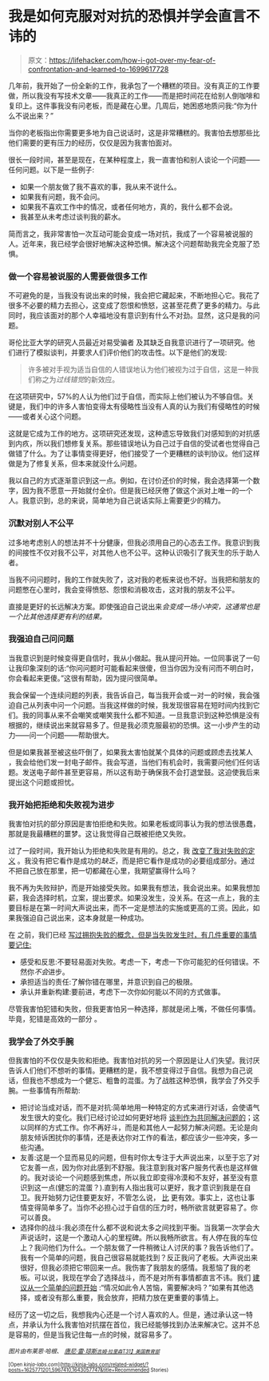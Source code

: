 # 我是如何克服对对抗的恐惧并学会直言不讳的

> 原文：<https://lifehacker.com/how-i-got-over-my-fear-of-confrontation-and-learned-to-1699617728>

几年前，我开始了一份全新的工作，我承包了一个糟糕的项目。没有真正的工作要做，所以我没有写技术文章——我真正的工作——而是把时间花在给别人倒咖啡和复印上。这件事我没有问老板，而是藏在心里。几周后，她困惑地质问我:“你为什么不说出来？”



当你的老板指出你需要更多地为自己说话时，这是非常糟糕的。我害怕去想那些比他们需要的更有压力的经历，仅仅是因为我害怕面对。

很长一段时间，甚至是现在，在某种程度上，我一直害怕和别人谈论一个问题——任何问题。以下是一些例子:

*   如果一个朋友做了我不喜欢的事，我从来不说什么。
*   如果我有问题，我不会问。
*   如果我不喜欢工作中的情况，或者任何地方，真的，我什么都不会说。
*   我甚至从未考虑过谈判我的薪水。

简而言之，我非常害怕一次互动可能会变成一场对抗，我成了一个容易被说服的人。近年来，我已经学会很好地解决这种恐惧。解决这个问题帮助我完全克服了恐惧。

### 做一个容易被说服的人需要做很多工作

不可避免的是，当我没有说出来的时候，我会把它藏起来，不断地担心它。我花了很多不必要的精力去担心，这变成了怨恨和愤怒，这甚至花费了更多的精力。与此同时，我应该面对的那个人幸福地没有意识到有什么不对劲。显然，这只是我的问题。

哥伦比亚大学的研究人员最近对易受骗者 及其缺乏自我意识进行了一项研究。他们进行了模拟谈判，并要求人们评价他们的攻击性。以下是他们的发现:

> 许多被对手视为适当自信的人错误地认为他们被视为过于自信，这是一种我们称之为*过线错觉*的新效应。

在这项研究中，57%的人认为他们过于自信，而实际上他们被认为不够自信。关键是，我们中的许多人害怕变得太有侵略性当没有人真的认为我们有侵略性的时候——或者关心这个问题。

这就是它成为工作的地方。这项研究还发现，这种遗忘导致我们对感知到的对抗感到内疚，所以我们想修复关系。那些错误地认为自己过于自信的受试者也觉得自己做错了什么。为了让事情变得更好，他们接受了一个更糟糕的谈判协议。他们这样做是为了修复关系，但本来就没什么问题。

我以自己的方式逐渐意识到这一点。例如，在讨价还价的时候，我会选择第一个数字，因为我不愿意一开始就付全价。但是我已经厌倦了做这个派对上唯一的一个人。我意识到，总的来说，简单地为自己说话实际上需要更少的精力。

### 沉默对别人不公平

过多地考虑别人的想法并不十分健康，但我必须用自己的心态去工作。我意识到我的间接性不仅对我不公平，对其他人也不公平。这种认识吸引了我天生的乐于助人者。

当我不问问题时，我的工作就失败了，这对我的老板来说也不好。当我把和朋友的问题憋在心里时，我会变得愤怒、怨恨和消极攻击，这对我的朋友不公平。

直接是更好的长远解决方案。即使强迫自己说出来*会变成一场小冲突，这通常也是一个比其他选择更有利的结果。*

### 我强迫自己问问题

当我意识到是时候变得更自信时，我从小做起。我从提问开始。一位同事说了一句让我印象深刻的话:“你问问题时可能看起来很傻，但当你因为没有问而不明白时，你会看起来更傻。”这很有帮助，因为提问很简单。

我会保留一个连续问题的列表，我告诉自己，每当我开会或一对一的时候，我会强迫自己从列表中问一个问题。当我这样做的时候，我发现很容易在短时间内找到它们。我的同事从来不会嘲笑或嘲笑我什么都不知道。一旦我意识到这种恐惧是没有根据的，继续说出来就容易多了。但是我必须克服最初的恐惧。这一小步产生的动力——问一个问题——帮助很大。

但是如果我甚至被这些吓倒了，如果我太害怕就某个具体的问题或顾虑去找某人 ，我会给他们发一封电子邮件。我会写道，当他们有机会时，我需要问他们任何话题。发送电子邮件甚至更容易，所以这有助于确保我不会打退堂鼓。这迫使我后来提出这个问题或担忧。

### 我开始把拒绝和失败视为进步

我害怕对抗的部分原因是害怕拒绝和失败。如果老板或同事认为我的想法很愚蠢，那就是我最糟糕的噩梦。这让我觉得自己既被拒绝又失败。

过了一段时间，我开始认为拒绝和失败是有用的。总之，我 [改变了我对失败的定义](https://lifehacker.com/reframe-how-you-think-about-failure-by-changing-its-def-596193760) 。我没有把它看作是成功的*缺乏*，而是把它看作是成功的必要组成部分。通过不把自己放在那里，把一切都藏在心里，我期望赢得什么吗？

我不再为失败辩护，而是开始接受失败。如果我有想法，我会说出来。如果我想加薪，我会选择时机，立案，提出要求。如果没发生，没关系。在这一点上，我的主要目标是在第一时间大声说出来，而不一定是想法的实施或更高的工资。因此，如果我强迫自己说出来，这本身就是一种成功。

在 之前，我们已经 [写过拥抱失败的概念，但是当失败发生时，有几件重要的事情要记住:](http://lifehacker.com/reframe-how-you-think-about-failure-by-changing-its-def-596193760)

*   感受和反思:不要轻易面对失败。考虑一下，考虑一下你可能犯的任何错误。不然你*不会*进步。
*   承担适当的责任:了解你错在哪里，并意识到自己的极限。
*   承认并重新构建:要前进，考虑下一次你如何能以不同的方式做事。

尽管我害怕犯错和失败，但我更害怕另一种选择，那就是闭上嘴，不做任何事情。毕竟，犯错是高效的一部分 。

### 我学会了外交手腕

但我害怕的不仅仅是失败和拒绝。我害怕对抗的另一个原因是让人们失望。我讨厌告诉人们他们不想听的事情。更糟糕的是，我不想变得过于自信。我想为自己说话，但我也不想成为一个健忘、粗鲁的混蛋。为了战胜这种恐惧，我学会了外交手腕。一些事情有所帮助:

*   把讨论当成对话，而不是对抗:简单地用一种特定的方式来进行对话，会使语气发生很大的变化。我们已经讨论过如何更好地将 [谈判作为共同解决问题的](http://lifehacker.com/make-negotiating-easier-by-approaching-it-as-joint-pro-1697401167)；这以同样的方式工作。你不再好斗，而是和其他人一起努力解决问题。无论是向朋友倾诉困扰你的事情，还是表达你对工作的看法，都应该少一些冲突，多一些沟通。
*   友善:这是一个显而易见的问题，但有时你太专注于大声说出来，以至于忘了对它友善一点，因为你对此感到不舒服。我注意到我对客户服务代表也是这样做的。我对谈论一个问题感到焦虑，所以我立即变得冷漠和不友好，甚至没有意识到这一点(健忘的混蛋？).直到有人指出我可以更好，我才意识到我是在自卫。我开始努力记住要更友好，不管怎么说， [比](http://lifehacker.com/the-power-of-speaking-up-1480463377) 更有效。事实上，这也让事情变得简单多了。当你不必担心过于自信的压力时，畅所欲言就更容易了。你可以善良。
*   选择你的战斗:我必须在什么都不说和说太多之间找到平衡。当我第一次学会大声说话时，这是一个激动人心的里程碑。所以我畅所欲言。有人停在我的车位上？我问他们为什么。一个朋友做了一件稍微让人讨厌的事？我告诉他们了。我有一个简单的问题，我自己很容易就能找到？反正我问了老板。大声说出来很好，但我必须把它带回来一点。我伤害了我朋友的感情。我惹恼了我的老板。可以说，我现在学会了选择战斗，而不是对所有事情都直言不讳。我们 [建议从一个简单的问题开始](http://lifehacker.com/how-to-choose-your-battles-and-fight-for-what-actually-5989295) :“情况如此令人苦恼，需要解决吗？”如果有其他选择，或者没有那么重要，我会放弃，把精力放在更重要的事情上。

经历了这一切之后，我想我内心还是一个讨人喜欢的人。但是，通过承认这一特点，并承认为什么我害怕对抗摆在首位，我已经能够找到办法来解决它。这并不总是容易的，但是当我记住每一点的时候，就容易多了。

*<small>图片由布莱恩·哈根、</small>* [*<small>唐尼·雷·琼斯</small>*](https://www.flickr.com/photos/donnieray/10619904476/in/photolist-hbrMBj-aBefsF-9iosDy-Kbdn9-qCFijj-5UdKcb-aA6Z4M-4nXiJy-3ieJxg-8eqwi6-o87goz-9FcCYW-2kYyu-mzjkoD-51nKfe-pVxtPC-aA71R4-rbwUAP-5RSfHA-9C1my6-7Ecczy-44oF96-9DjfdQ-jAi7r8-nNi6DY-5uy2Ej-4EjNgb-5utDv6-21u4qv-8GvFsx-vZBu2-4fCkid-nFhWhS-rkMSgH-r7fyf9-8GyRNG-mrWq3A-ohZaM-rDGoyk-HLkwV-6WpJvW-d3fBmd-9NHcia-9NKZsL-bwwNpN-pRYzxb-8zzRbr-cboYVN-eBdWTW-oTjGpa)*<small></small>*<small>[*<small>吉姆·拉里森</small>*](https://www.flickr.com/photos/donnieray/10619904476/in/photolist-hbrMBj-aBefsF-9iosDy-Kbdn9-qCFijj-5UdKcb-aA6Z4M-4nXiJy-3ieJxg-8eqwi6-o87goz-9FcCYW-2kYyu-mzjkoD-51nKfe-pVxtPC-aA71R4-rbwUAP-5RSfHA-9C1my6-7Ecczy-44oF96-9DjfdQ-jAi7r8-nNi6DY-5uy2Ej-4EjNgb-5utDv6-21u4qv-8GvFsx-vZBu2-4fCkid-nFhWhS-rkMSgH-r7fyf9-8GyRNG-mrWq3A-ohZaM-rDGoyk-HLkwV-6WpJvW-d3fBmd-9NHcia-9NKZsL-bwwNpN-pRYzxb-8zzRbr-cboYVN-eBdWTW-oTjGpa)*<small></small>*<small>[*T31】美国教育部*](https://www.flickr.com/photos/departmentofed/9602545478/in/photolist-fCxydW-8p2AtP-fCfY9n-a3t6vV-4uoTVg-fCfU8V-fCxGcm-fCfYqB-pNgXXU-ofxErU-dvDjbL-ckk67y-8zZzfe-qycEQg-quoswV-fCxyGU-7dBgHr-fCxxtw-7vSGJC-fCxuGm-f1nDDQ-7GGnhK-7GLirN-9cE1ck-fCfZ88-fCfXUp-fCfY24-fCfYWX-fCfYHZ-fCxz73-fCfZ4t-fCfZia-fCxzrS-fCfYcD-fCfXer-fCxzZC-fCt5nw-83wYd2-pcPMT6-5JM9gd-fCfZv2-fCxyZQ-fCxyD3-fCxyTu-fCxzwu-fCfXJi-fCxyrC-fCfYEe-fCfYQe-fCxyoG)</small></small>

<small><small>[Open *kinja-labs.com*](http://kinja-labs.com/related-widget/?posts=1625771201,5967410,1643057747&title=Recommended Stories)</small></small><small><small></small></small>